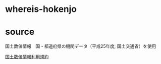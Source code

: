 # whereis-hokenjo
# source
国土数値情報　国・都道府県の機関データ（平成25年度; 国土交通省）を使用

[国土数値情報利用規約](http://nlftp.mlit.go.jp/ksj/other/yakkan.html)


